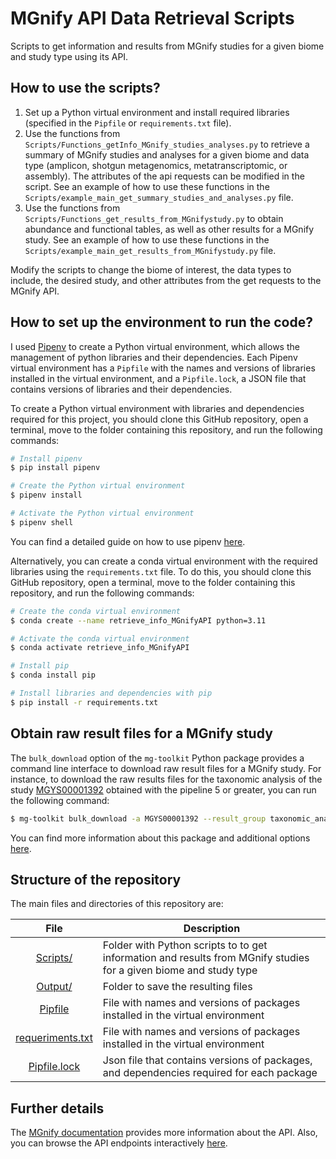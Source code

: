 # MGnify API Data Retrieval Scripts
Scripts to get information and results from MGnify studies for a given biome and study type using its API.

## **How to use the scripts?**
1. Set up a Python virtual environment and install required libraries (specified in the `Pipfile` or `requirements.txt` file).
2. Use the functions from `Scripts/Functions_getInfo_MGnify_studies_analyses.py` to retrieve a summary of MGnify studies and analyses for a given biome and data type (amplicon, shotgun metagenomics, metatranscriptomic, or assembly). The attributes of the api requests can be modified in the script. See an example of how to use these functions in the `Scripts/example_main_get_summary_studies_and_analyses.py` file.
3. Use the functions from `Scripts/Functions_get_results_from_MGnifystudy.py` to obtain abundance and functional tables, as well as other results for a MGnify study. See an example of how to use these functions in the `Scripts/example_main_get_results_from_MGnifystudy.py` file.

Modify the scripts to change the biome of interest, the data types to include, the desired study, and other attributes from the get requests to the MGnify API.

## **How to set up the environment to run the code?**
I used [Pipenv](https://pipenv.pypa.io/en/latest/) to create a Python virtual environment, which allows the management of python libraries and their dependencies. Each Pipenv virtual environment has a `Pipfile` with the names and versions of libraries installed in the virtual environment, and a `Pipfile.lock`, a JSON file that contains versions of libraries and their dependencies.

To create a Python virtual environment with libraries and dependencies required for this project, you should clone this GitHub repository, open a terminal, move to the folder containing this repository, and run the following commands:

```bash
# Install pipenv
$ pip install pipenv

# Create the Python virtual environment 
$ pipenv install

# Activate the Python virtual environment 
$ pipenv shell
```

You can find a detailed guide on how to use pipenv [here](https://realpython.com/pipenv-guide/).

Alternatively, you can create a conda virtual environment with the required libraries using the `requirements.txt` file. To do this, you should clone this GitHub repository, open a terminal, move to the folder containing this repository, and run the following commands:

```bash
# Create the conda virtual environment
$ conda create --name retrieve_info_MGnifyAPI python=3.11

# Activate the conda virtual environment
$ conda activate retrieve_info_MGnifyAPI

# Install pip
$ conda install pip

# Install libraries and dependencies with pip 
$ pip install -r requirements.txt
```

## **Obtain raw result files for a MGnify study**
The `bulk_download` option of the `mg-toolkit` Python package provides a command line interface to download raw result files for a MGnify study. For instance, to download the raw results files for the taxonomic analysis of the study [MGYS00001392](https://www.ebi.ac.uk/metagenomics/studies/MGYS00001392) obtained with the pipeline 5 or greater, you can run the following command:

```bash
$ mg-toolkit bulk_download -a MGYS00001392 --result_group taxonomic_analysis_unite -o Output/
```

You can find more information about this package and additional options [here](https://pypi.org/project/mg-toolkit/). 

## **Structure of the repository**
The main files and directories of this repository are:

|File|Description|
|:-:|---|
|[Scripts/](Scripts/)|Folder with Python scripts to to get information and results from MGnify studies for a given biome and study type|
|[Output/](Results/)|Folder to save the resulting files|
|[Pipfile](Pipfile)|File with names and versions of packages installed in the virtual environment|
|[requeriments.txt](requeriments.txt)|File with names and versions of packages installed in the virtual environment|
|[Pipfile.lock](Pipfile.lock)|Json file that contains versions of packages, and dependencies required for each package|

## **Further details**
The [MGnify documentation](https://docs.mgnify.org/src/docs/api.html) provides more information about the API. Also, you can browse the API endpoints interactively [here](https://www.ebi.ac.uk/metagenomics/api/latest/).

